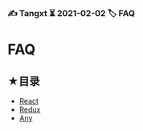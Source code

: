 ### ✍️ Tangxt ⏳ 2021-02-02 🏷️ FAQ

# FAQ

## ★目录

- [React](./react.md)
- [Redux](./redux.md)
- [Any](./any.md)